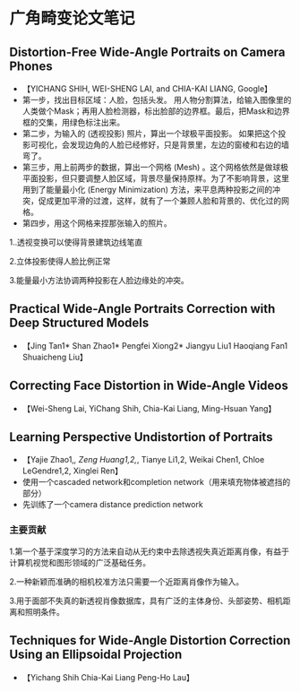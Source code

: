# 广角畸变论文笔记

## Distortion-Free Wide-Angle Portraits on Camera Phones
* 【YICHANG SHIH, WEI-SHENG LAI, and CHIA-KAI LIANG, Google】
* 第一步，找出目标区域：人脸，包括头发。
用人物分割算法，给输入图像里的人类做个Mask；再用人脸检测器，标出脸部的边界框。最后，把Mask和边界框的交集，用绿色标注出来。
* 第二步，为输入的 (透视投影) 照片，算出一个球极平面投影。
如果把这个投影可视化，会发现边角的人脸已经修好，只是背景里，左边的窗棱和右边的墙弯了。
* 第三步，用上前两步的数据，算出一个网格 (Mesh) 。这个网格依然是做球极平面投影，但只要调整人脸区域，背景尽量保持原样。为了不影响背景，这里用到了能量最小化 (Energy Minimization) 方法，来平息两种投影之间的冲突，促成更加平滑的过渡，这样，就有了一个兼顾人脸和背景的、优化过的网格。
* 第四步，用这个网格来捏那张输入的照片。

1..透视变换可以使得背景建筑边线笔直

2.立体投影使得人脸比例正常

3.能量最小方法协调两种投影在人脸边缘处的冲突。

## Practical Wide-Angle Portraits Correction with Deep Structured Models
* 【Jing Tan1* Shan Zhao1* Pengfei Xiong2* Jiangyu Liu1 Haoqiang Fan1 Shuaicheng Liu】

## Correcting Face Distortion in Wide-Angle Videos
* 【Wei-Sheng Lai, YiChang Shih, Chia-Kai Liang, Ming-Hsuan Yang】

## Learning Perspective Undistortion of Portraits
* 【Yajie Zhao1,*, Zeng Huang1,2,*, Tianye Li1,2, Weikai Chen1, Chloe LeGendre1,2, Xinglei Ren】
* 使用一个cascaded network和completion network（用来填充物体被遮挡的部分）
* 先训练了一个camera distance prediction network
### 主要贡献
1.第一个基于深度学习的方法来自动从无约束中去除透视失真近距离肖像，有益于计算机视觉和图形领域的广泛基础任务。

2.一种新颖而准确的相机校准方法只需要一个近距离肖像作为输入。

3.用于面部不失真的新透视肖像数据库，具有广泛的主体身份、头部姿势、相机距离和照明条件。

## Techniques for Wide-Angle Distortion Correction Using an Ellipsoidal Projection
* 【Yichang Shih  Chia-Kai Liang  Peng-Ho Lau】
